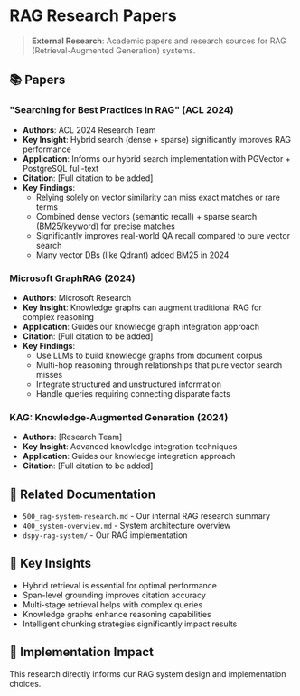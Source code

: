 # RAG Research Papers

> **External Research**: Academic papers and research sources for RAG (Retrieval-Augmented Generation) systems.

## 📚 **Papers**

### **"Searching for Best Practices in RAG" (ACL 2024)**
- **Authors**: ACL 2024 Research Team
- **Key Insight**: Hybrid search (dense + sparse) significantly improves RAG performance
- **Application**: Informs our hybrid search implementation with PGVector + PostgreSQL full-text
- **Citation**: [Full citation to be added]
- **Key Findings**:
  - Relying solely on vector similarity can miss exact matches or rare terms
  - Combined dense vectors (semantic recall) + sparse search (BM25/keyword) for precise matches
  - Significantly improves real-world QA recall compared to pure vector search
  - Many vector DBs (like Qdrant) added BM25 in 2024

### **Microsoft GraphRAG (2024)**
- **Authors**: Microsoft Research
- **Key Insight**: Knowledge graphs can augment traditional RAG for complex reasoning
- **Application**: Guides our knowledge graph integration approach
- **Citation**: [Full citation to be added]
- **Key Findings**:
  - Use LLMs to build knowledge graphs from document corpus
  - Multi-hop reasoning through relationships that pure vector search misses
  - Integrate structured and unstructured information
  - Handle queries requiring connecting disparate facts

### **KAG: Knowledge-Augmented Generation (2024)**
- **Authors**: [Research Team]
- **Key Insight**: Advanced knowledge integration techniques
- **Application**: Guides our knowledge integration approach
- **Citation**: [Full citation to be added]

## 🔗 **Related Documentation**
- `500_rag-system-research.md` - Our internal RAG research summary
- `400_system-overview.md` - System architecture overview
- `dspy-rag-system/` - Our RAG implementation

## 📖 **Key Insights**
- Hybrid retrieval is essential for optimal performance
- Span-level grounding improves citation accuracy
- Multi-stage retrieval helps with complex queries
- Knowledge graphs enhance reasoning capabilities
- Intelligent chunking strategies significantly impact results

## 🎯 **Implementation Impact**
This research directly informs our RAG system design and implementation choices.
